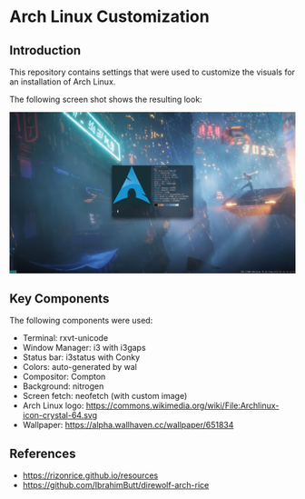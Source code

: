 # Arch Linux Customization

## Introduction

This repository contains settings that were used to customize the visuals for an installation of Arch Linux.

The following screen shot shows the resulting look:

![](images/screenshot.png?raw=true)

## Key Components

The following components were used:

* Terminal: rxvt-unicode
* Window Manager: i3 with i3gaps
* Status bar: i3status with Conky
* Colors: auto-generated by wal
* Compositor: Compton
* Background: nitrogen
* Screen fetch: neofetch (with custom image)
* Arch Linux logo: https://commons.wikimedia.org/wiki/File:Archlinux-icon-crystal-64.svg
* Wallpaper: https://alpha.wallhaven.cc/wallpaper/651834

## References

* https://rizonrice.github.io/resources
* https://github.com/IbrahimButt/direwolf-arch-rice
